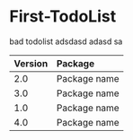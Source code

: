 # First-TodoList

bad todolist adsdasd adasd sa

| Version | Package      |
| ------- | :----------- |
| 2.0     | Package name |
| 3.0     | Package name |
| 1.0     | Package name |
| 4.0     | Package name |
